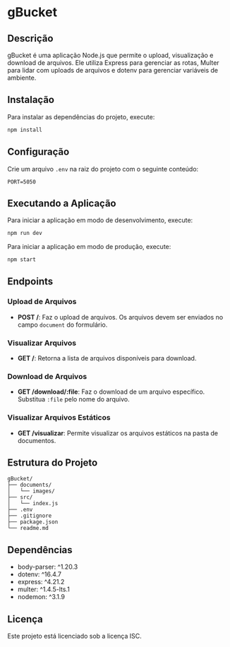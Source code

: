 # gBucket

## Descrição
gBucket é uma aplicação Node.js que permite o upload, visualização e download de arquivos. Ele utiliza Express para gerenciar as rotas, Multer para lidar com uploads de arquivos e dotenv para gerenciar variáveis de ambiente.

## Instalação
Para instalar as dependências do projeto, execute:
```bash
npm install
```

## Configuração
Crie um arquivo `.env` na raiz do projeto com o seguinte conteúdo:
```properties
PORT=5050
```

## Executando a Aplicação
Para iniciar a aplicação em modo de desenvolvimento, execute:
```bash
npm run dev
```
Para iniciar a aplicação em modo de produção, execute:
```bash
npm start
```

## Endpoints
### Upload de Arquivos
- **POST /**: Faz o upload de arquivos. Os arquivos devem ser enviados no campo `document` do formulário.

### Visualizar Arquivos
- **GET /**: Retorna a lista de arquivos disponíveis para download.

### Download de Arquivos
- **GET /download/:file**: Faz o download de um arquivo específico. Substitua `:file` pelo nome do arquivo.

### Visualizar Arquivos Estáticos
- **GET /visualizar**: Permite visualizar os arquivos estáticos na pasta de documentos.

## Estrutura do Projeto
```
gBucket/
├── documents/
│   └── images/
├── src/
│   └── index.js
├── .env
├── .gitignore
├── package.json
└── readme.md
```

## Dependências
- body-parser: ^1.20.3
- dotenv: ^16.4.7
- express: ^4.21.2
- multer: ^1.4.5-lts.1
- nodemon: ^3.1.9

## Licença
Este projeto está licenciado sob a licença ISC.
